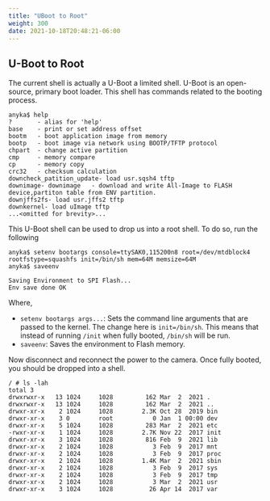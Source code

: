 ```yaml
---
title: "UBoot to Root"
weight: 300
date: 2021-10-18T20:48:21-06:00
---
```


## U-Boot to Root

The current shell is actually a U-Boot a limited shell. U-Boot is an open-source, primary boot loader. This shell has commands related to the booting process.

```
anyka$ help
?       - alias for 'help'
base    - print or set address offset
bootm   - boot application image from memory
bootp   - boot image via network using BOOTP/TFTP protocol
chpart  - change active partition
cmp     - memory compare
cp      - memory copy
crc32   - checksum calculation
downcheck_patition_update- load usr.sqsh4 tftp
downimage- downimage   - download and write All-Image to FLASH device,partiton table from ENV partition.
downjffs2fs- load usr.jffs2 tftp
downkernel- load uImage tftp
...<omitted for brevity>...
```
This U-Boot shell can be used to drop us into a root shell. To do so, run the following
```
anyka$ setenv bootargs console=ttySAK0,115200n8 root=/dev/mtdblock4 rootfstype=squashfs init=/bin/sh mem=64M memsize=64M
anyka$ saveenv

Saving Environment to SPI Flash...
Env save done OK

```
Where,
- `setenv bootargs args...`: Sets the command line arguments that are passed to the kernel. The change here is `init=/bin/sh`. This means that instead of running `/init` when fully booted, `/bin/sh` will be run.
- `saveenv`: Saves the environment to Flash memory.

Now disconnect and reconnect the power to the camera. Once fully booted, you should be dropped into a shell.

```
/ # ls -lah
total 3
drwxrwxr-x   13 1024     1028         162 Mar  2  2021 .
drwxrwxr-x   13 1024     1028         162 Mar  2  2021 ..
drwxr-xr-x    2 1024     1028        2.3K Oct 28  2019 bin
drwxr-xr-x    3 0        root           0 Jan  1 00:00 dev
drwxr-xr-x    5 1024     1028         283 Mar  2  2021 etc
-rwxr-xr-x    1 1024     1028        2.7K Nov 22  2017 init
drwxr-xr-x    3 1024     1028         816 Feb  9  2021 lib
drwxr-xr-x    2 1024     1028           3 Feb  9  2017 mnt
drwxr-xr-x    2 1024     1028           3 Feb  9  2017 proc
drwxr-xr-x    2 1024     1028        1.4K Mar  2  2021 sbin
drwxr-xr-x    2 1024     1028           3 Feb  9  2017 sys
drwxr-xr-x    2 1024     1028           3 Feb  9  2017 tmp
drwxr-xr-x    2 1024     1028           3 Mar  2  2021 usr
drwxr-xr-x    3 1024     1028          26 Apr 14  2017 var
```
